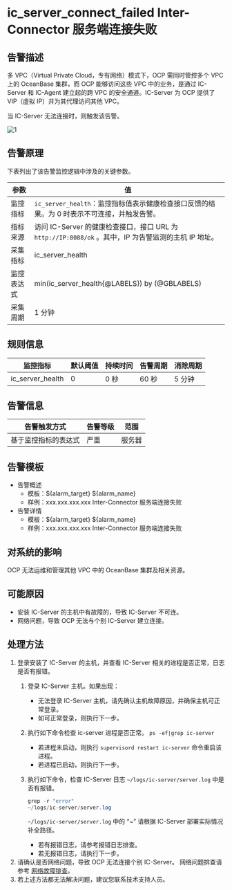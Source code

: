 # ic_server_connect_failed Inter-Connector 服务端连接失败

## 告警描述

多 VPC（Virtual Private Cloud，专有网络）模式下，OCP 需同时管控多个 VPC 上的 OceanBase 集群，而 OCP 能够访问这些 VPC 中的业务，是通过 IC-Server 和 IC-Agent 建立起的跨 VPC 的安全通道。IC-Server 为 OCP 提供了 VIP（虚拟 IP）并为其代理访问其他 VPC。

当 IC-Server 无法连接时，则触发该告警。

![1](https://obbusiness-private.oss-cn-shanghai.aliyuncs.com/doc/img/ocp/%E6%9C%8D%E5%8A%A1%E7%AB%AF%E8%BF%9E%E6%8E%A5%E5%A4%B1%E8%B4%A5.png)

## 告警原理

下表列出了该告警监控逻辑中涉及的关键参数。

| **参数** | **值** |
| --- | --- |
| 监控指标 | `ic_server_health`：监控指标值表示健康检查接口反馈的结果。为 0 时表示不可连接，并触发告警。 |
| 指标来源 | 访问 IC-Server 的健康检查接口，接口 URL 为 `http://IP:8088/ok` 。其中，IP 为告警监测的主机 IP 地址。 |
| 采集指标 | ic_server_health |
| 监控表达式 | min(ic_server_health{@LABELS}) by (@GBLABELS) |
| 采集周期 | 1 分钟 |

## 规则信息

| **监控指标** | **默认阈值** | **持续时间** | **告警周期** | **消除周期** |
| --- | --- | --- | --- | --- |
| ic_server_health | 0 | 0 秒 | 60 秒  | 5 分钟 |

## 告警信息

| **告警触发方式** | **告警等级** | **范围** |
| --- | --- | --- |
| 基于监控指标的表达式 | 严重 | 服务器 |

## 告警模板

* 告警概述
  * 模板：\${alarm_target} ${alarm_name}  
  * 样例：xxx.xxx.xxx.xxx Inter-Connector 服务端连接失败
* 告警详情
  * 模板：\${alarm_target} ${alarm_name}
  * 样例：xxx.xxx.xxx.xxx Inter-Connector 服务端连接失败

## 对系统的影响

OCP 无法运维和管理其他 VPC 中的 OceanBase 集群及相关资源。

## 可能原因

* 安装 IC-Server 的主机中有故障的，导致 IC-Server 不可连。
* 网络问题，导致 OCP 无法与个别 IC-Server 建立连接。

## 处理方法

1. 登录安装了 IC-Server 的主机，并查看 IC-Server 相关的进程是否正常，日志是否有报错。
   1. 登录 IC-Server 主机。如果出现：
       * 无法登录 IC-Server 主机，请先确认主机故障原因，并确保主机可正常登录。
       * 如可正常登录，则执行下一步。
   2. 执行如下命令检查 ic-server 进程是否正常。
   `ps -ef|grep ic-server`
      * 若进程未启动，则执行 `supervisord restart ic-server` 命令重启该进程。
      * 若进程已启动，则执行下一步。
   3. 执行如下命令，检查 IC-Server 日志 `~/logs/ic-server/server.log` 中是否有报错。

        ```JAVA
        grep -r "error"  
        ~/logs/ic-server/server.log
        ```

        `~/logs/ic-server/server.log` 中的 “~” 请根据 IC-Server 部署实际情况补全路径。
       * 若有报错日志，请参考报错日志排查。
       * 若无报错日志，请执行下一步。
2. 请确认是否网络问题，导致 OCP 无法连接个别 IC-Server。
   网络问题排查请参考 [网络故障排查](../400.alarm-appendix/600.network-troubleshooting.md)。
3. 若上述方法都无法解决问题，建议您联系技术支持人员。

